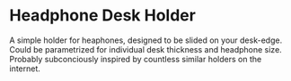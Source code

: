 # Headphone Desk Holder

A simple holder for heaphones, designed to be slided on your desk-edge. Could be parametrized for individual desk thickness and headphone size.
Probably subconciously inspired by countless similar holders on the internet.
